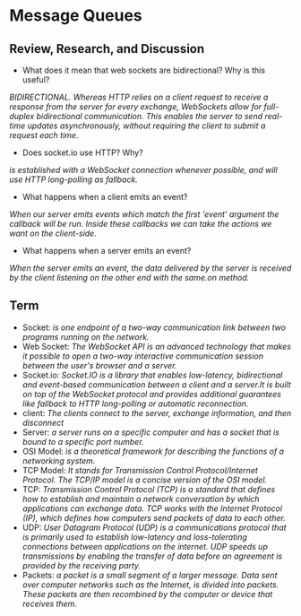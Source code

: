 # Message Queues

## Review, Research, and Discussion

+ What does it mean that web sockets are bidirectional? Why is this useful?

*BIDIRECTIONAL. Whereas HTTP relies on a client request to receive a response from the server for every exchange, WebSockets allow for full-duplex bidirectional communication. This enables the server to send real-time updates asynchronously, without requiring the client to submit a request each time.*

+ Does socket.io use HTTP? Why?

*is established with a WebSocket connection whenever possible, and will use HTTP long-polling as fallback.*

+ What happens when a client emits an event?

*When our server emits events which match the first ‘event’ argument the callback will be run. Inside these callbacks we can take the actions we want on the client-side.*

+ What happens when a server emits an event?

*When the server emits an event, the data delivered by the server is received by the client listening on the other end with the same.on method.*

## Term

+ Socket:  *is one endpoint of a two-way communication link between two programs running on the network.*
+ Web Socket: *The WebSocket API is an advanced technology that makes it possible to open a two-way interactive communication session between the user's browser and a server.*
+ Socket.io: *Socket.IO is a library that enables low-latency, bidirectional and event-based communication between a client and a server.It is built on top of the WebSocket protocol and provides additional guarantees like fallback to HTTP long-polling or automatic reconnection.*
+ client: *The clients connect to the server, exchange information, and then disconnect* 
+ Server: *a server runs on a specific computer and has a socket that is bound to a specific port number.*
+ OSI Model: *is a theoretical framework for describing the functions of a networking system.*
+ TCP Model: *It stands for Transmission Control Protocol/Internet Protocol. The TCP/IP model is a concise version of the OSI model.*
+ TCP: *Transmission Control Protocol (TCP) is a standard that defines how to establish and maintain a network conversation by which applications can exchange data. TCP works with the Internet Protocol (IP), which defines how computers send packets of data to each other.*
+ UDP: *User Datagram Protocol (UDP) is a communications protocol that is primarily used to establish low-latency and loss-tolerating connections between applications on the internet. UDP speeds up transmissions by enabling the transfer of data before an agreement is provided by the receiving party.*
+ Packets: *a packet is a small segment of a larger message. Data sent over computer networks such as the Internet, is divided into packets. These packets are then recombined by the computer or device that receives them.*
